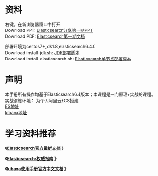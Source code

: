 # 资料  
右键，在新浏览器窗口中打开           
Download PPT:  [Elasticsearch分享第一期PPT](elasticsearch-share-first.pptx)   
Download PDF: [Elasticsearch第一期文档](elasticsearch-share.pdf)

部署环境为centos7+,jdk1.8,elasticsearch6.4.0     
Download install-jdk.sh: [JDK部署脚本](install-jdk.sh)     
Download install-elasticsearch.sh: [Elasticsearch单节点部署脚本](install-elasticsearch.sh)    
# 声明 
 本手册所有操作均基于Elasticsearch6.4版本；本课程是一门原理+实战的课程。         
 实战演练环境： 为个人阿里云ECS搭建       
 [ES地址](http://39.104.94.193:9200/)       
 [kibana地址](http://39.104.94.193:5601/)           
# 学习资料推荐    
 **《[Elasticsearch官方最新文档](https://www.elastic.co/guide/en/elasticsearch/reference/current/index.html) 》**      

 **《[Elasticsearch:权威指南](https://www.elastic.co/guide/cn/elasticsearch/guide/current/index.html) 》**      
  
 **《[kibana使用手册官方中文文档](https://www.elastic.co/guide/cn/kibana/current/index.html) 》**      
 

